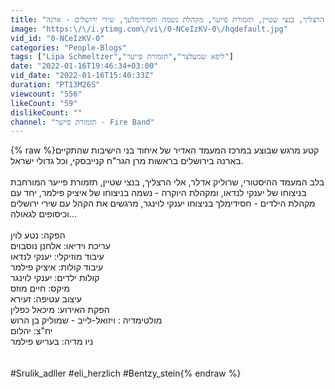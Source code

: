 ```yaml
---
title: "שרוליק אדלר, אלי הרצליך, בנצי שטיין, תזמורת פייער, מקהלת נשמה וחסידימלעך, שירי ירושלים - ארנה | Fire"
image: "https:\/\/i.ytimg.com\/vi\/0-NCeIzKV-0\/hqdefault.jpg"
vid_id: "0-NCeIzKV-0"
categories: "People-Blogs"
tags: ["Lipa Schmeltzer","ליפא שמעלצר","תזמורת פייער"]
date: "2022-01-16T19:46:34+03:00"
vid_date: "2022-01-16T15:40:33Z"
duration: "PT13M26S"
viewcount: "556"
likeCount: "59"
dislikeCount: ""
channel: "תזמורת פייער - Fire Band"
---
```

{% raw %}קטע מרגש שבוצע במרכז המעמד האדיר של איחוד בני הישיבות שהתקיים בארנה בירושלים בראשות מרן הגר&quot;ח קנייבסקי, וכל גדולי ישראל.<br /><br />בלב המעמד ההיסטורי, שרוליק אדלר, אלי הרצליך, בנצי שטיין, תזמורת פייער המורחבת בניצוחו של יענקי לנדאו, ומקהלת היוקרה - נשמה בניצוחו של איציק פילמר, יחד עם מקהלת הילדים - חסידימלך בניצוחו יענקי לוינגר, מרגשים את הקהל עם שירי ירושלים וכיסופים לגאולה...<br /><br />הפקה: נטע לוין<br />עריכת וידיאו: אלחנן נוסבוים<br />עיבוד מוזיקלי: יענקי לנדאו<br />עיבוד קולות: איציק פילמר<br />קולות ילדים: יענקי לוינגר<br />מיקס: חיים מוזס<br />עיצוב עטיפה: זעירא<br />הפקת האירוע: מיכאל כפלין <br />מולטימדיה : ויזואל-לייב - שמוליק בן הרוש<br />יח&quot;צ: יהלום<br />ניו מדיה: בעריש פילמר <br /><br /><br />#Srulik_adller #eli_herzlich #Bentzy_stein{% endraw %}
